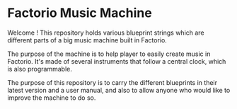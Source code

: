 # Factorio Music Machine
Welcome ! This repository holds various blueprint strings which are different parts of a big music machine built in Factorio.

The purpose of the machine is to help player to easily create music in Factorio. It's made of several instruments that follow a central clock, which is also programmable.

The purpose of this repository is to carry the different blueprints in their latest version and a user manual, and also to allow anyone who would like to improve the machine to do so.
